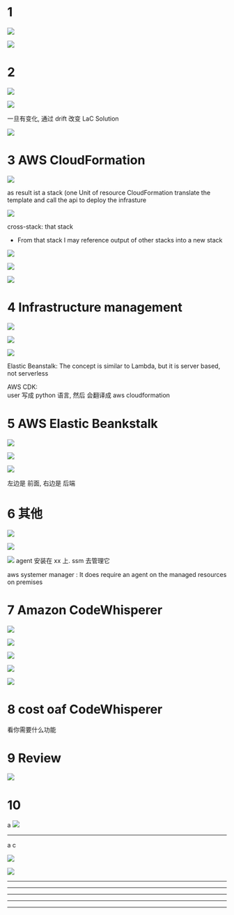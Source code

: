 
# 1 

![](image/Pasted%20image%2020231003144657.png)


![](image/Pasted%20image%2020231003150041.png)

# 2 #

![](image/Pasted%20image%2020231003144912.png)



![](image/Pasted%20image%2020231003145107.png)

一旦有变化, 通过 drift 改变 LaC Solution 

![](image/Pasted%20image%2020231003145251.png)


# 3 AWS CloudFormation

![](image/Pasted%20image%2020231003145427.png)

as result ist a stack (one Unit of resource 
CloudFormation translate the template and call the api to deploy the infrasture


![](image/Pasted%20image%2020231003145632.png)


cross-stack:  that stack 
- From that stack I may reference output of other stacks into a new stack


![](image/Pasted%20image%2020231003145908.png)


![](image/Pasted%20image%2020231003145916.png)




![](image/Pasted%20image%2020231003150006.png)



# 4 Infrastructure management 

![](image/Pasted%20image%2020231003150124.png)



![](image/Pasted%20image%2020231003150222.png)

![](image/Pasted%20image%2020231003150424.png)

Elastic Beanstalk: 
The concept is similar to Lambda, but it is server based, not serverless

AWS CDK:  
user 写成 python 语言, 然后 会翻译成 aws cloudformation 


# 5 AWS Elastic Beankstalk 


![](image/Pasted%20image%2020231003150518.png)




![](image/Pasted%20image%2020231003150630.png)

![](image/Pasted%20image%2020231003150742.png)

左边是 前面, 右边是 后端 

# 6 其他 

![](image/Pasted%20image%2020231003150859.png)


![](image/Pasted%20image%2020231003150927.png)



![](image/Pasted%20image%2020231003151045.png)
agent 安装在 xx 上. ssm 去管理它

aws systemer manager : It does require an agent on the managed resources on premises




# 7 Amazon CodeWhisperer 

![](image/Pasted%20image%2020231003151136.png)

![](image/Pasted%20image%2020231003151217.png)







![](image/Pasted%20image%2020231003151257.png)




![](image/Pasted%20image%2020231003151340.png)




![](image/Pasted%20image%2020231003151405.png)


# 8 cost oaf CodeWhisperer

看你需要什么功能 

# 9 Review 


![](image/Pasted%20image%2020231003151602.png)




# 10 #

a
![](image/Pasted%20image%2020231003151613.png)





-----

a 
c

![](image/Pasted%20image%2020231003151639.png)

![](image/Pasted%20image%2020231003151721.png)

----



---



---



----



---
















